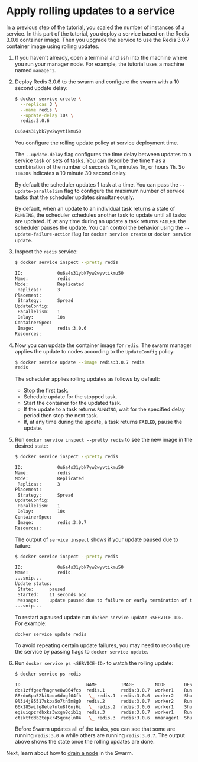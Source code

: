<!--[metadata]>
+++
title = "Apply rolling updates"
description = "Apply rolling updates to a service on the Swarm"
keywords = ["tutorial, cluster management, swarm, service, rolling-update"]
[menu.main]
identifier="swarm-tutorial-rolling-update"
parent="swarm-tutorial"
weight=20
+++
<![end-metadata]-->

# Apply rolling updates to a service

In a previous step of the tutorial, you [scaled](scale-service.md) the number of
instances of a service. In this part of the tutorial, you deploy a service based
on the Redis 3.0.6 container image. Then you upgrade the service to use the
Redis 3.0.7 container image using rolling updates.

1. If you haven't already, open a terminal and ssh into the machine where you
run your manager node. For example, the tutorial uses a machine named
`manager1`.

2. Deploy Redis 3.0.6 to the swarm and configure the swarm with a 10 second
update delay:

    ```bash
    $ docker service create \
      --replicas 3 \
      --name redis \
      --update-delay 10s \
      redis:3.0.6

    0u6a4s31ybk7yw2wyvtikmu50
    ```

    You configure the rolling update policy at service deployment time.

    The `--update-delay` flag configures the time delay between updates to a
    service task or sets of tasks. You can describe the time `T` as a
    combination of the number of seconds `Ts`, minutes `Tm`, or hours `Th`. So
    `10m30s` indicates a 10 minute 30 second delay.

    By default the scheduler updates 1 task at a time. You can pass the
    `--update-parallelism` flag to configure the maximum number of service tasks
    that the scheduler updates simultaneously.

    By default, when an update to an individual task returns a state of
    `RUNNING`, the scheduler schedules another task to update until all tasks
    are updated. If, at any time during an update a task returns `FAILED`, the
    scheduler pauses the update. You can control the behavior using the
    `--update-failure-action` flag for `docker service create` or
    `docker service update`.

3. Inspect the `redis` service:

    ```bash
    $ docker service inspect --pretty redis

    ID:             0u6a4s31ybk7yw2wyvtikmu50
    Name:           redis
    Mode:           Replicated
     Replicas:      3
    Placement:
     Strategy:	    Spread
    UpdateConfig:
     Parallelism:   1
     Delay:         10s
    ContainerSpec:
     Image:         redis:3.0.6
    Resources:
    ```

4. Now you can update the container image for `redis`. The swarm  manager
applies the update to nodes according to the `UpdateConfig` policy:

    ```bash
    $ docker service update --image redis:3.0.7 redis
    redis
    ```

    The scheduler applies rolling updates as follows by default:

    * Stop the first task.
    * Schedule update for the stopped task.
    * Start the container for the updated task.
    * If the update to a task returns `RUNNING`, wait for the
    specified delay period then stop the next task.
    * If, at any time during the update, a task returns `FAILED`, pause the
    update.

5. Run `docker service inspect --pretty redis` to see the new image in the
desired state:

    ```bash
    $ docker service inspect --pretty redis

    ID:             0u6a4s31ybk7yw2wyvtikmu50
    Name:           redis
    Mode:           Replicated
     Replicas:      3
    Placement:
     Strategy:	    Spread
    UpdateConfig:
     Parallelism:   1
     Delay:         10s
    ContainerSpec:
     Image:         redis:3.0.7
    Resources:
    ```

    The output of `service inspect` shows if your update paused due to failure:

    ```bash
    $ docker service inspect --pretty redis

    ID:             0u6a4s31ybk7yw2wyvtikmu50
    Name:           redis
    ...snip...
    Update status:
     State:      paused
     Started:    11 seconds ago
     Message:    update paused due to failure or early termination of task 9p7ith557h8ndf0ui9s0q951b
    ...snip...
    ```

    To restart a paused update run `docker service update <SERVICE-ID>`. For example:

    ```bash
    docker service update redis
    ```

    To avoid repeating certain update failures, you may need to reconfigure the
    service by passing flags to `docker service update`.

6. Run `docker service ps <SERVICE-ID>` to watch the rolling update:

    ```bash
    $ docker service ps redis

    ID                         NAME         IMAGE        NODE       DESIRED STATE  CURRENT STATE            ERROR
    dos1zffgeofhagnve8w864fco  redis.1      redis:3.0.7  worker1    Running        Running 37 seconds
    88rdo6pa52ki8oqx6dogf04fh   \_ redis.1  redis:3.0.6  worker2    Shutdown       Shutdown 56 seconds ago
    9l3i4j85517skba5o7tn5m8g0  redis.2      redis:3.0.7  worker2    Running        Running About a minute
    66k185wilg8ele7ntu8f6nj6i   \_ redis.2  redis:3.0.6  worker1    Shutdown       Shutdown 2 minutes ago
    egiuiqpzrdbxks3wxgn8qib1g  redis.3      redis:3.0.7  worker1    Running        Running 48 seconds
    ctzktfddb2tepkr45qcmqln04   \_ redis.3  redis:3.0.6  mmanager1  Shutdown       Shutdown 2 minutes ago
    ```

    Before Swarm updates all of the tasks, you can see that some are running
    `redis:3.0.6` while others are running `redis:3.0.7`. The output above shows
    the state once the rolling updates are done.

Next, learn about how to [drain a node](drain-node.md) in the Swarm.
